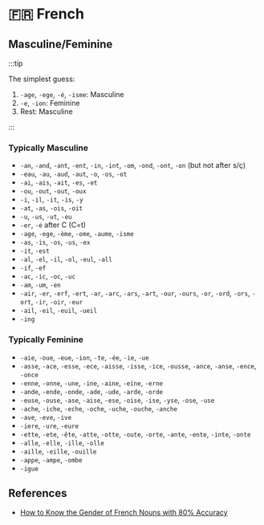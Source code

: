 # 🇫🇷 French

## Masculine/Feminine

:::tip

The simplest guess:

1. `-age`, `-ege`, `-é`, `-isme`: Masculine
2. `-e`, `-ion`: Feminine
3. Rest: Masculine

:::

### Typically Masculine

- `-an`, `-and`, `-ant`, `-ent`, `-in`, `-int`, `-om`, `-ond`, `-ont`, `-on` (but not after s/ç)
- `-eau`, `-au`, `-aud`, `-aut`, `-o`, `-os`, `-ot`
- `-ai`, `-ais`, `-ait`, `-es`, `-et`
- `-ou`, `-out`, `-out`, `-oux`
- `-i`, `-il`, `-it`, `-is`, `-y`
- `-at`, `-as`, `-ois`, `-oit`
- `-u`, `-us`, `-ut`, `-eu`
- `-er`, `-é` after C (C=t)
- `-age`, `-ege`, `-ème`, `-ome`, `-aume`, `-isme`
- `-as`, `-is`, `-os`, `-us`, `-ex`
- `-it`, `-est`
- `-al`, `-el`, `-il`, `-ol`, `-eul`, `-all`
- `-if`, `-ef`
- `-ac`, `-ic`, `-oc`, `-uc`
- `-am`, `-um`, `-en`
- `-air`, `-er`, `-erf`, `-ert`, `-ar`, `-arc`, `-ars`, `-art`, `-our`, `-ours`, `-or`, `-ord`, `-ors`, `-ort`, `-ir`, `-oir`, `-eur`
- `-ail`, `-eil`, `-euil`, `-ueil`
- `-ing`

### Typically Feminine

- `-aie`, `-oue`, `-eue`, `-ion`, `-te`, `-ée`, `-ie`, `-ue`
- `-asse`, `-ace`, `-esse`, `-ece`, `-aisse`, `-isse`, `-ice`, `-ousse`, `-ance`, `-anse`, `-ence`, `-once`
- `-enne`, `-onne`, `-une`, `-ine`, `-aine`, `-eine`, `-erne`
- `-ande`, `-ende`, `-onde`, `-ade`, `-ude`, `-arde`, `-orde`
- `-euse`, `-ouse`, `-ase`, `-aise`, `-ese`, `-oise`, `-ise`, `-yse`, `-ose`, `-use`
- `-ache`, `-iche`, `-eche`, `-oche`, `-uche`, `-ouche`, `-anche`
- `-ave`, `-eve`, `-ive`
- `-iere`, `-ure`, `-eure`
- `-ette`, `-ete`, `-ête`, `-atte`, `-otte`, `-oute`, `-orte`, `-ante`, `-ente`, `-inte`, `-onte`
- `-alle`, `-elle`, `-ille`, `-olle`
- `-aille`, `-eille`, `-ouille`
- `-appe`, `-ampe`, `-ombe`
- `-igue`

## References

- [How to Know the Gender of French Nouns with 80% Accuracy](https://frenchtogether.com/french-nouns-gender/)
